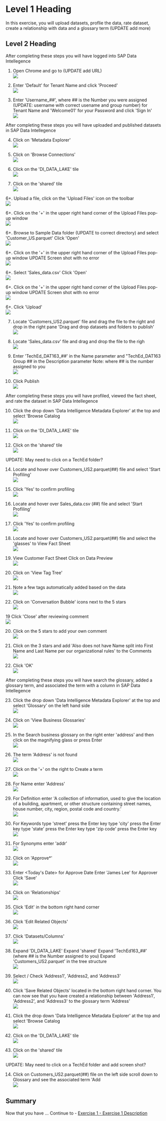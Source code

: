 # Level 1 Heading

In this exercise, you will upload datasets, proflie the data, rate dataset, create a relationship with data and a glossary term
(UPDATE add more)

## Level 2 Heading

After completing these steps you will have logged into SAP Data Intellegence

1.	Open Chrome and go to (UPDATE add URL)
<br>![](/exercises/ex0/images/LogOn_Default_00_05.png)

2.	Enter 'Default' for Tenant Name and click 'Proceed'
<br>![](/exercises/ex0/images/LogOn_Default_00_10.jpg)

3.	Enter 'Username_##', where ## is the Number you were assigned (UPDATE: username with correct usename and group number) for Tenant Name and 'Welcome01' for your Password and click 'Sign In'
<br>![](/exercises/ex0/images/LogOn_uname_pwd_00_20.jpg)

After completing these steps you will have uploaded and published datasets in SAP Data Intellegence

4.	Click on 'Metadata Explorer'
<br>![](/exercises/ex0/images/DI_HomeScreen_00_30.png)

5.	Click on 'Browse Connections'
<br>![](/exercises/ex0/images/MM_Home_00_40.png)

5.	Click on the 'DI_DATA_LAKE' tile
<br>![](/exercises/ex0/images/BrowseConnection_DI_DATA_LAKE_00_50.png)

6.	Click on the 'shared' tile
<br>![](/exercises/ex0/images/BrowseConnection_shared_00_60.png)

6+. Upload a file, click on the 'Upload Files' icon on the toolbar
<br>![](/exercises/ex0/images/BrowseConnection_UploadFile_00_62.png)

6+. Click on the '+' in the upper right hand corner of the Upload Files pop-up window
<br>![](/exercises/ex0/images/BrowseConnection_UploadFilePopUp_00_64.png)

6+. Browse to Sample Data folder (UPDATE to correct directory) and select 'Customer_US.parquet' Click 'Open'
<br>![](/exercises/ex0/images/BrowseConnection_UploadCustomerFiles_00_65.png)

6+. Click on the '+' in the upper right hand corner of the Upload Files pop-up window
UPDATE Screen shot with no error
<br>![](/exercises/ex0/images/BrowseConnection_UploadedCustomer_00_66.png)

6+. Select 'Sales_data.csv' Click 'Open'
<br>![](/exercises/ex0/images/BrowseConnection_UploadCustomerFiles_00_65.png)

6+. Click on the '+' in the upper right hand corner of the Upload Files pop-up window
UPDATE Screen shot with no error
<br>![](/exercises/ex0/images/BrowseConnection_UploadedCustomer_00_66.png)

6+. Click 'Upload'
<br>![](/exercises/ex0/images/BrowseConnection_UploadedSales_00_67.png)

7.	Locate 'Customers_US2.parquet' file and drag the file to the right and drop in the right pane 'Drag and drop datasets and folders to publish'
<br>![](/exercises/ex0/images/BrowseConnection_CustomerFiles_00_75.png)

8.	Locate 'Sales_data.csv' file and drag and drop the file to the righ
<br>![](/exercises/ex0/images/BrowseConnection_DragSales_00_75.png)

9.	Enter 'TechEd_DAT163_##' in the Name parameter and "TechEd_DAT163 Group ## in the Description parameter
 Note: where ## is the number assigned to you 
<br>![](/exercises/ex0/images/BrowseConnection_Name_Desc_00_90.png)

9.	Click Publish
<br>![](/exercises/ex0/images/BrowseConnection_Name_Desc_00_90.png)

After completing these steps you will have profiled, viewed the fact sheet, and rate the dataset in SAP Data Intellegence

10. Click the drop down 'Data Intelligence Metadata Explorer' at the top and select 'Browse Catalog
<br>![](/exercises/ex0/images/MM_DropDownHome_00_10.png)

11. Click on the 'DI_DATA_LAKE' tile
<br>![](/exercises/ex0/images/BrowseCatalog_DI_DATA_LAKE_00_20.png)

12.	Click on the 'shared' tile
<br>![](/exercises/ex0/images/BrowseCatalog_shared_00_30.png)

UPDATE: May need to click on a TechEd folder?

14. Locate and hover over Customers_US2.parquet(##) file and select 'Start Profiling'
<br>![](/exercises/ex0/images/DataCatalog_SalesProfile_00_40.png)

14. Click 'Yes' to confirm profiling
<br>![](/exercises/ex0/images/BrowseCatalog_YesProfile_00_50.png)

14. Locate and hover over Sales_data.csv (##) file and select 'Start Profiling'
<br>![](/exercises/ex0/images/DataCatalog_SalesProfile_00_50.png)

14. Click 'Yes' to confirm profiling
<br>![](/exercises/ex0/images/BrowseCatalog_YesProfile_00_55.png)

14. Locate and hover over Customers_US2.parquet(##) file and select the 'glasses' to View Fact Sheet
<br>![](/exercises/ex0/images/DataCatalog_CustomerFactSheetGlasses_00_40.png)

15. View Customer Fact Sheet
Click on Data Preview
<br>![](/exercises/ex0/images/DataCatalog_CustomerFactSheet_00_40.png)

16. Click on 'View Tag Tree' 
<br>![](/exercises/ex0/imagesDataCatalog_CustomerFactSheetViewTree_00_40.png)

17. Note a few tags automatically added based on the data
<br>![](/exercises/ex0/images/DataCatalog_CustomerFactSheetTag_00_40.png)

18. Click on 'Conversation Bubble' icons next to the 5 stars
<br>![](/exercises/ex0/images/DataCatalog_CustomerFactSheetRatingExisting_00_40.png)

19 Click 'Close' after reviewing comment
<br>![](/exercises/ex0/images/DataCatalog_CloseComment_00_40.png)

20. Click on the 5 stars to add your own comment
<br>![](/exercises/ex0/images/DataCatalog_AddComment_00_40.png)

20. Click on the 3 stars and add 'Also does not have Name split into First Name and Last Name per our organizational rules' to the Comments
<br>![](/exercises/ex0/images/DataCatalog_AddCommentSave_00_40.png)

22. Click 'OK'
<br>![](/exercises/ex0/images/DataCatalog_AddCommentSave_00_40.png)

After completing these steps you will have search the glossary, added a glossary term, and associated the term with a column in SAP Data Intellegence

23. Click the drop down 'Data Intelligence Metadata Explorer' at the top and select 'Glossary' on the left hand side
<br>![](/exercises/ex0/images/MM_DropDownHome_00_10.png)

24. Click on 'View Business Glossaries'
<br>![](/exercises/ex0/images/Glossary_MainMenu_00_10.png)

25. In the Search business glossary on the right enter 'address' and then click on the magnifying glass or press Enter
<br>![](/exercises/ex0/images/Glossary_AddressSearch_00_20.png)

25. The term 'Address' is not found
<br>![](/exercises/ex0/images/Glossary_TermNotFound_00_30.png)

26. Click on the '+' on the right to Create a term
<br>![](/exercises/ex0/images/Glossary_AddTerm_00_40.png)

27. For Name enter 'Address'
<br>![](/exercises/ex0/images/Glossary_Address_00_50.png)

27. For Definition enter 'A collection of information, used to give the location of a building, apartment, or other structure containing street names, house number, city, region, postal code and country.’ 
<br>![](/exercises/ex0/images/Glossary_AddressDefiition_00_60.png)

28. For Keywords type 'street' press the Enter key
                 type 'city' press the Enter key
                 type 'state' press the Enter key
                 type 'zip code' press the Enter key
<br>![](/exercises/ex0/images/Glossary_AddressKeywords_00_70.png)

29. For Synonyms enter 'addr' 
<br>![](/exercises/ex0/images/Glossary_AddressSaved_00_80.png)

30. Click on 'Approve*'
<br>![](/exercises/ex0/images/Glossary_Approve_00_90.png)

31. Enter <Today's Date> for Approve Date
    Enter 'James Lee' for Approver
    Click 'Save'
<br>![](/exercises/ex0/images/Glossary_ApproveSave_00_90.png)

32. Click on 'Relationships'
<br>![](/exercises/ex0/images/Glossary_Relationship_00_100.png)

33. Click 'Edit' in the bottom right hand corner
<br>![](/exercises/ex0/images/Glossary_RelationshipsEdit_00_10.png)

34. Click 'Edit Related Objects' 
<br>![](/exercises/ex0/images/Glossary_RelationshipsMain_00_10.png)

35. Click 'Datasets/Columns' 
<br>![](/exercises/ex0/images/Glossary_RelationshipsEditObjects_00_10.png)

36. Expand 'DI_DATA_LAKE' 
    Expand 'shared' 
    Expand 'TechEd163_##' (where ## is the Number assigned to you)
    Expand 'Customers_US2.parquet' in the tree structure
<br>![](/exercises/ex0/images/Glossary_RelationshipsExpandTree_00_10.png)

37. Select / Check 'Address1', 'Address2, and 'Address3'
<br>![](/exercises/ex0/images/Glossary_RelationshipsColumns_00_10.png)

38.  Click 'Save Related Objects' located in the bottom right hand corner.  You can now see that you have created a relationship between 'Address1', 'Address2', and 'Address3' to the glossary term 'Address'
<br>![](/exercises/ex0/images/Glossary_RelationshipsSavedAssociationLineage_00_10.png)

10. Click the drop down 'Data Intelligence Metadata Explorer' at the top and select 'Browse Catalog
<br>![](/exercises/ex0/images/MM_DropDownHome_00_10.png)

11. Click on the 'DI_DATA_LAKE' tile
<br>![](/exercises/ex0/images/BrowseCatalog_DI_DATA_LAKE_00_20.png)

12.	Click on the 'shared' tile
<br>![](/exercises/ex0/images/BrowseCatalog_shared_00_30.png)

UPDATE: May need to click on a TechEd folder and add screen shot?

14. Click on Customers_US2.parquet(##) file on the left side scroll down to Glossary and see the associated term 'Add 
<br>![](/exercises/ex0/images/Glossary_Catalog_Relationships_00_10.png)

## Summary

Now that you have ... 
Continue to - [Exercise 1 - Exercise 1 Description](../ex1/README.md)

